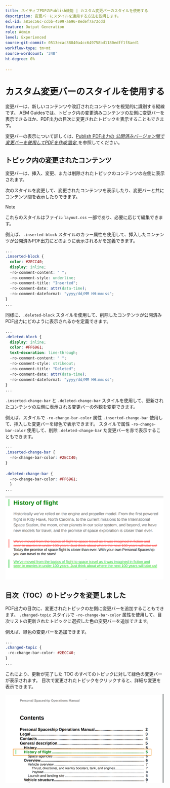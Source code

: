 ```yaml
---
title: ネイティブPDFのPublish機能 | カスタム変更バーのスタイルを使用する
description: 変更バーにスタイルを適用する方法を説明します。
exl-id: a81ec56c-ccbb-4599-a696-8edef7a73cdd
feature: Output Generation
role: Admin
level: Experienced
source-git-commit: 0513ecac38840a4cc649758bd1180edff1f8aed1
workflow-type: tm+mt
source-wordcount: '348'
ht-degree: 0%

---
```


# カスタム変更バーのスタイルを使用する

変更バーは、新しいコンテンツや改訂されたコンテンツを視覚的に識別する縦線です。 AEM Guidesでは、トピック内の変更済みコンテンツの左側に変更バーを表示できるほか、PDF出力の目次に変更されたトピックを表示することもできます。

変更バーの表示について詳しくは、[Publish PDF出力の *公開済みバージョン間で変更バーを使用してPDFを作成* 設定 &#x200B;](../web-editor/native-pdf-web-editor.md) を参照してください。

## トピック内の変更されたコンテンツ

変更バーは、挿入、変更、または削除されたトピックのコンテンツの左側に表示されます。

次のスタイルを変更して、変更されたコンテンツを表示したり、変更バーと共にコンテンツ間を表示したりできます。


>[!NOTE]
>
>これらのスタイルはファイル `layout.css` 一部であり、必要に応じて編集できます。

例えば、`.inserted-block` スタイルのカラー属性を使用して、挿入したコンテンツが公開済みPDF出力にどのように表示されるかを定義できます。


```css
...
.inserted-block { 
  color: #2ECC40; 
  display: inline; 
  -ro-comment-content: " "; 
  -ro-comment-style: underline; 
  -ro-comment-title: "Inserted"; 
  -ro-comment-date: attr(data-time); 
  -ro-comment-dateformat: "yyyy/dd/MM HH:mm:ss"; 
} 
...
```

同様に、`.deleted-block` スタイルを使用して、削除したコンテンツが公開済みPDF出力にどのように表示されるかを定義できます。

```css
...
.deleted-block { 
  display: inline; 
  color: #FF6961; 
  text-decoration: line-through; 
  -ro-comment-content: " "; 
  -ro-comment-style: strikeout; 
  -ro-comment-title: "Deleted"; 
  -ro-comment-date: attr(data-time); 
  -ro-comment-dateformat: "yyyy/dd/MM HH:mm:ss"; 
} 
...
```

`.inserted-change-bar` と `.deleted-change-bar` スタイルを使用して、更新されたコンテンツの左側に表示される変更バーの外観を変更できます。

例えば、スタイルで `-ro-change-bar-color` 属性 `.inserted-change-bar` 使用して、挿入した変更バーを緑色で表示できます。 スタイルで属性 `-ro-change-bar-color` 使用して、削除 `.deleted-change-bar` た変更バーを赤で表示することもできます。

```css
...
.inserted-change-bar { 
  -ro-change-bar-color: #2ECC40; 
} 

.deleted-change-bar { 
  -ro-change-bar-color: #FF6961; 
  } 
...
```

<img src="./assets/changed-bar-content.png" alt="変更されたバーのトピック コンテンツ" width="500">

## 目次（TOC）のトピックを変更しました

PDF出力の目次に、変更されたトピックの左側に変更バーを追加することもできます。 `.changed-topic` スタイルで `-ro-change-bar-color` 属性を使用して、目次リストの更新されたトピックに選択した色の変更バーを追加できます。

例えば、緑色の変更バーを追加できます。

```css
...
.changed-topic { 
 -ro-change-bar-color: #2ECC40; 
}  
...
```


これにより、更新が完了した TOC のすべてのトピックに対して緑色の変更バーが表示されます。 目次で変更されたトピックをクリックすると、詳細な変更を表示できます。

<img src="./assets/changed-bar-TOC.png" alt="変更されたバーの目次" width="500">
